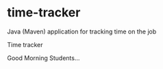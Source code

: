# time-tracker
Java (Maven) application for tracking time on the job

Time tracker

Good Morning Students...
